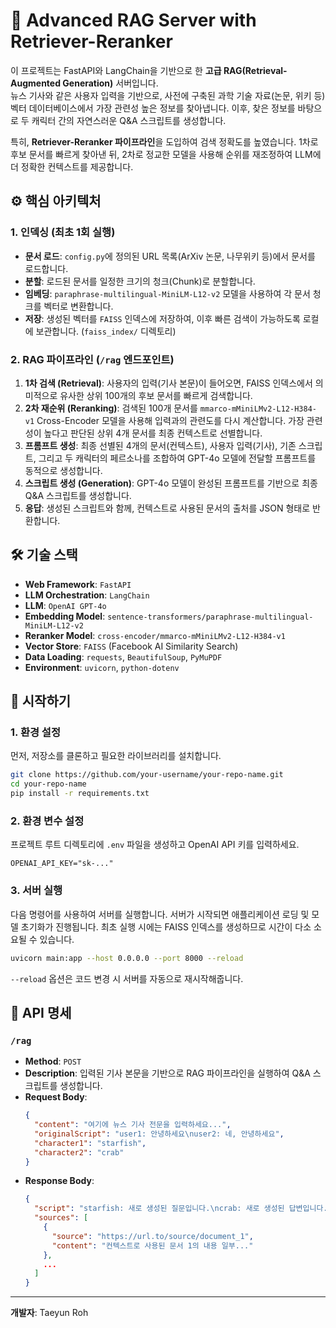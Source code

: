 # 🧠 Advanced RAG Server with Retriever-Reranker

이 프로젝트는 FastAPI와 LangChain을 기반으로 한 **고급 RAG(Retrieval-Augmented Generation)** 서버입니다.  
뉴스 기사와 같은 사용자 입력을 기반으로, 사전에 구축된 과학 기술 자료(논문, 위키 등) 벡터 데이터베이스에서 가장 관련성 높은 정보를 찾아냅니다. 이후, 찾은 정보를 바탕으로 두 캐릭터 간의 자연스러운 Q&A 스크립트를 생성합니다.

특히, **Retriever-Reranker 파이프라인**을 도입하여 검색 정확도를 높였습니다. 1차로 후보 문서를 빠르게 찾아낸 뒤, 2차로 정교한 모델을 사용해 순위를 재조정하여 LLM에 더 정확한 컨텍스트를 제공합니다.

## ⚙️ 핵심 아키텍처

### 1. 인덱싱 (최초 1회 실행)
- **문서 로드**: `config.py`에 정의된 URL 목록(ArXiv 논문, 나무위키 등)에서 문서를 로드합니다.
- **분할**: 로드된 문서를 일정한 크기의 청크(Chunk)로 분할합니다.
- **임베딩**: `paraphrase-multilingual-MiniLM-L12-v2` 모델을 사용하여 각 문서 청크를 벡터로 변환합니다.
- **저장**: 생성된 벡터를 `FAISS` 인덱스에 저장하여, 이후 빠른 검색이 가능하도록 로컬에 보관합니다. (`faiss_index/` 디렉토리)

### 2. RAG 파이프라인 (`/rag` 엔드포인트)
1.  **1차 검색 (Retrieval)**: 사용자의 입력(기사 본문)이 들어오면, FAISS 인덱스에서 의미적으로 유사한 상위 100개의 후보 문서를 빠르게 검색합니다.
2.  **2차 재순위 (Reranking)**: 검색된 100개 문서를 `mmarco-mMiniLMv2-L12-H384-v1` Cross-Encoder 모델을 사용해 입력과의 관련도를 다시 계산합니다. 가장 관련성이 높다고 판단된 상위 4개 문서를 최종 컨텍스트로 선별합니다.
3.  **프롬프트 생성**: 최종 선별된 4개의 문서(컨텍스트), 사용자 입력(기사), 기존 스크립트, 그리고 두 캐릭터의 페르소나를 조합하여 GPT-4o 모델에 전달할 프롬프트를 동적으로 생성합니다.
4.  **스크립트 생성 (Generation)**: GPT-4o 모델이 완성된 프롬프트를 기반으로 최종 Q&A 스크립트를 생성합니다.
5.  **응답**: 생성된 스크립트와 함께, 컨텍스트로 사용된 문서의 출처를 JSON 형태로 반환합니다.

## 🛠️ 기술 스택

- **Web Framework**: `FastAPI`
- **LLM Orchestration**: `LangChain`
- **LLM**: `OpenAI GPT-4o`
- **Embedding Model**: `sentence-transformers/paraphrase-multilingual-MiniLM-L12-v2`
- **Reranker Model**: `cross-encoder/mmarco-mMiniLMv2-L12-H384-v1`
- **Vector Store**: `FAISS` (Facebook AI Similarity Search)
- **Data Loading**: `requests`, `BeautifulSoup`, `PyMuPDF`
- **Environment**: `uvicorn`, `python-dotenv`

## 🚀 시작하기

### 1. 환경 설정

먼저, 저장소를 클론하고 필요한 라이브러리를 설치합니다.

```bash
git clone https://github.com/your-username/your-repo-name.git
cd your-repo-name
pip install -r requirements.txt
```

### 2. 환경 변수 설정

프로젝트 루트 디렉토리에 `.env` 파일을 생성하고 OpenAI API 키를 입력하세요.

```env
OPENAI_API_KEY="sk-..."
```

### 3. 서버 실행

다음 명령어를 사용하여 서버를 실행합니다. 서버가 시작되면 애플리케이션 로딩 및 모델 초기화가 진행됩니다. 최초 실행 시에는 FAISS 인덱스를 생성하므로 시간이 다소 소요될 수 있습니다.

```bash
uvicorn main:app --host 0.0.0.0 --port 8000 --reload
```
`--reload` 옵션은 코드 변경 시 서버를 자동으로 재시작해줍니다.

## 📝 API 명세

### `/rag`

- **Method**: `POST`
- **Description**: 입력된 기사 본문을 기반으로 RAG 파이프라인을 실행하여 Q&A 스크립트를 생성합니다.
- **Request Body**:
  ```json
  {
    "content": "여기에 뉴스 기사 전문을 입력하세요...",
    "originalScript": "user1: 안녕하세요\nuser2: 네, 안녕하세요",
    "character1": "starfish",
    "character2": "crab"
  }
  ```
- **Response Body**:
  ```json
  {
    "script": "starfish: 새로 생성된 질문입니다.\ncrab: 새로 생성된 답변입니다...",
    "sources": [
      {
        "source": "https://url.to/source/document_1",
        "content": "컨텍스트로 사용된 문서 1의 내용 일부..."
      },
      ...
    ]
  }
  ```

---
**개발자**: Taeyun Roh 
